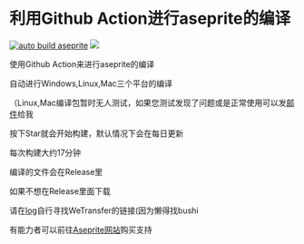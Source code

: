 # 利用Github Action进行aseprite的编译
[![auto build aseprite](https://github.com/Insouciant21/action_aseprite/workflows/auto%20build%20aseprite/badge.svg)](https://github.com/Insouciant21/action_aseprite/actions)
[![](https://data.jsdelivr.com/v1/package/gh/insouciant21/action_aseprite/badge)](https://www.jsdelivr.com/package/gh/insouciant21/action_aseprite)

使用Github Action来进行aseprite的编译

自动进行Windows,Linux,Mac三个平台的编译

（Linux,Mac编译包暂时无人测试，如果您测试发现了问题或是正常使用可以发[邮件](mailto:2964318290@qq.com)给我

按下Star就会开始构建，默认情况下会在每日更新

每次构建大约17分钟

编译的文件会在Release里

如果不想在Release里面下载

请在[log](https://github.com/Insouciant21/action_aseprite/actions)自行寻找WeTransfer的链接(因为懒得找bushi

有能力者可以前往[Aseprite网站](https://aseprite.org/#buy)购买支持
